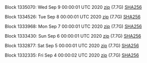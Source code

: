 Block 1335070: Wed Sep  9 00:00:01 UTC 2020 [zip](https://dash-bootstrap.ams3.digitaloceanspaces.com/mainnet/2020-09-09/bootstrap.dat.zip) (7.7G) [SHA256](https://dash-bootstrap.ams3.digitaloceanspaces.com/mainnet/2020-09-09/sha256.txt)

Block 1334526: Tue Sep  8 00:00:01 UTC 2020 [zip](https://dash-bootstrap.ams3.digitaloceanspaces.com/mainnet/2020-09-08/bootstrap.dat.zip) (7.7G) [SHA256](https://dash-bootstrap.ams3.digitaloceanspaces.com/mainnet/2020-09-08/sha256.txt)

Block 1333968: Mon Sep  7 00:00:01 UTC 2020 [zip](https://dash-bootstrap.ams3.digitaloceanspaces.com/mainnet/2020-09-07/bootstrap.dat.zip) (7.7G) [SHA256](https://dash-bootstrap.ams3.digitaloceanspaces.com/mainnet/2020-09-07/sha256.txt)

Block 1333430: Sun Sep  6 00:00:01 UTC 2020 [zip](https://dash-bootstrap.ams3.digitaloceanspaces.com/mainnet/2020-09-06/bootstrap.dat.zip) (7.7G) [SHA256](https://dash-bootstrap.ams3.digitaloceanspaces.com/mainnet/2020-09-06/sha256.txt)

Block 1332877: Sat Sep  5 00:00:01 UTC 2020 [zip](https://dash-bootstrap.ams3.digitaloceanspaces.com/mainnet/2020-09-05/bootstrap.dat.zip) (7.7G) [SHA256](https://dash-bootstrap.ams3.digitaloceanspaces.com/mainnet/2020-09-05/sha256.txt)

Block 1332335: Fri Sep  4 00:00:02 UTC 2020 [zip](https://dash-bootstrap.ams3.digitaloceanspaces.com/mainnet/2020-09-04/bootstrap.dat.zip) (7.7G) [SHA256](https://dash-bootstrap.ams3.digitaloceanspaces.com/mainnet/2020-09-04/sha256.txt)
